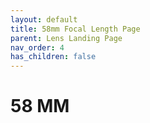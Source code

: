 ```yaml
---
layout: default
title: 58mm Focal Length Page
parent: Lens Landing Page
nav_order: 4
has_children: false
---
```


# 58 MM


